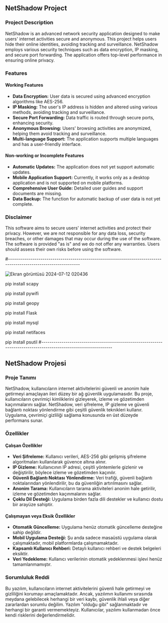 ## NetShadow Project

### Project Description
NetShadow is an advanced network security application designed to make users' internet activities secure and anonymous. This project helps users hide their online identities, avoiding tracking and surveillance. NetShadow employs various security techniques such as data encryption, IP masking, and secure port forwarding. The application offers top-level performance in ensuring online privacy.

### Features
#### Working Features
- **Data Encryption:** User data is secured using advanced encryption algorithms like AES-256.
- **IP Masking:** The user's IP address is hidden and altered using various methods, avoiding tracking and surveillance.
- **Secure Port Forwarding:** Data traffic is routed through secure ports, enhancing security.
- **Anonymous Browsing:** Users' browsing activities are anonymized, helping them avoid tracking and surveillance.
- **Multi-language Support:** The application supports multiple languages and has a user-friendly interface.

#### Non-working or Incomplete Features
- **Automatic Updates:** The application does not yet support automatic updates.
- **Mobile Application Support:** Currently, it works only as a desktop application and is not supported on mobile platforms.
- **Comprehensive User Guide:** Detailed user guides and support documents are missing.
- **Data Backup:** The function for automatic backup of user data is not yet complete.

### Disclaimer
This software aims to secure users' internet activities and protect their privacy. However, we are not responsible for any data loss, security breaches, or other damages that may occur during the use of the software. The software is provided "as is" and we do not offer any warranties. Users should assess their own risks before using the software.


#-----------------------------------------------------------------------------------------------------------------

![Ekran görüntüsü 2024-07-12 020436](https://github.com/user-attachments/assets/00abd9c1-65ca-4a14-91fc-c348b344ae2c)

 pip install scapy
 
 pip install pywifi
 
 pip install geopy
 
 pip install Flask
 
 pip install mysql
 
 pip install netifaces
 
 pip install psutil
#-----------------------------------------------------------------------------------------------------------------

## NetShadow Projesi

### Proje Tanımı
NetShadow, kullanıcıların internet aktivitelerini güvenli ve anonim hale getirmeyi amaçlayan ileri düzey bir ağ güvenlik uygulamasıdır. Bu proje, kullanıcıların çevrimiçi kimliklerini gizleyerek, izleme ve gözetimden kaçınmalarını sağlar. NetShadow, veri şifreleme, IP gizleme ve güvenli bağlantı noktası yönlendirme gibi çeşitli güvenlik teknikleri kullanır. Uygulama, çevrimiçi gizliliği sağlama konusunda en üst düzeyde performans sunar.

### Özellikler
#### Çalışan Özellikler
- **Veri Şifreleme:** Kullanıcı verileri, AES-256 gibi gelişmiş şifreleme algoritmaları kullanılarak güvence altına alınır.
- **IP Gizleme:** Kullanıcının IP adresi, çeşitli yöntemlerle gizlenir ve değiştirilir, böylece izleme ve gözetimden kaçınılır.
- **Güvenli Bağlantı Noktası Yönlendirme:** Veri trafiği, güvenli bağlantı noktalarından yönlendirilir, bu da güvenliğin artırılmasını sağlar.
- **Anonim Tarama:** Kullanıcıların tarama aktiviteleri anonim hale getirilir, izleme ve gözetimden kaçınmalarını sağlar.
- **Çoklu Dil Desteği:** Uygulama birden fazla dili destekler ve kullanıcı dostu bir arayüze sahiptir.

#### Çalışmayan veya Eksik Özellikler
- **Otomatik Güncelleme:** Uygulama henüz otomatik güncelleme desteğine sahip değildir.
- **Mobil Uygulama Desteği:** Şu anda sadece masaüstü uygulama olarak çalışmaktadır, mobil platformlarda çalışmamaktadır.
- **Kapsamlı Kullanıcı Rehberi:** Detaylı kullanıcı rehberi ve destek belgeleri eksiktir.
- **Veri Yedekleme:** Kullanıcı verilerinin otomatik yedeklenmesi işlevi henüz tamamlanmamıştır.

### Sorumluluk Reddi
Bu yazılım, kullanıcıların internet aktivitelerini güvenli hale getirmeyi ve gizliliğini korumayı amaçlamaktadır. Ancak, yazılımın kullanımı sırasında meydana gelebilecek herhangi bir veri kaybı, güvenlik ihlali veya diğer zararlardan sorumlu değilim. Yazılım "olduğu gibi" sağlanmaktadır ve herhangi bir garanti vermemekteyiz. Kullanıcılar, yazılımı kullanmadan önce kendi risklerini değerlendirmelidir.


